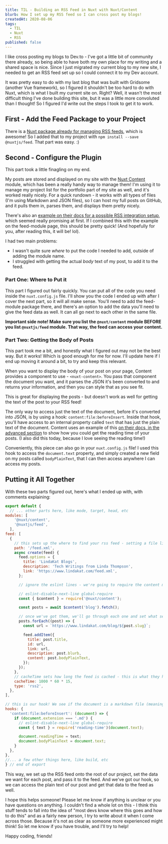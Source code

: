 ```yaml
---
title: TIL - Building an RSS Feed in Nuxt with Nuxt/Content
blurb: How I set up my RSS feed so I can cross post my blogs!
createdAt: 2020-08-06
tags:
  - TIL
  - Nuxt
  - RSS
published: false
---
```


I like cross posting my blogs to Dev.to - I've got a little bit of community there already, so being able to have both my own place for my writing and a shared space is nice. Since I just migrated my current blog to my new site, I needed to get an RSS feed set up so I could connect it to my Dev account.

It was pretty easy to do with my last blog that was built with Gridsome (another Vue framework), so I figured it shouldn't be too hard to do with Nuxt, which is what I built my current site on. Right? Well, it wasn't the most difficult thing I've done building this site, but it was a little more convoluted than I thought! So I figured I'd write out the steps I took to get it to work.

## First - Add the Feed Package to your Project

There is a [Nuxt package already for managing RSS feeds](https://github.com/nuxt-community/feed-module), which is awesome! So I added that to my project with `npm install --save @nuxtjs/feed`. That part was easy. :)

## Second - Configure the Plugin

This part took a little finagling on my end.

My posts are stored and displayed on my site with the [Nuxt Content](https://content.nuxtjs.org/) module, which has been a really handy way to manage them! I'm using it to manage my project list for the portfolio part of my site as well, and it's worked really nicely. For a quick rundown - it works with all types of files (I'm using Markdown and JSON files), so I can host my full posts on GitHub, and it pulls them in, parses them, and displays them pretty nicely.

There's also an [example on their docs for a possible RSS integration setup](https://content.nuxtjs.org/integrations/), which seemed really promising at first. If I combined this with the example on the feed-module page, this should be pretty quick! (And hopefully for you, after reading this, it will be! lol).

I had two main problems:

- I wasn't quite sure *where* to put the code I needed to add, outside of adding the module name.
- I struggled with getting the actual *body* text of my post, to add it to the feed.

### Part One: Where to Put it

This part I figured out fairly quickly. You can put all of the code you need inside the `nuxt.config.js` file. I'll show you the code I ended up with after I cover the next part, so it will all make sense. You'll need to add the feed-module package there, and there's an option to add the data you'll need to give the feed data as well. It can all go next to each other in the same file.

**Important side note! Make sure you list the `@nuxt/content` module BEFORE you list `@nuxtjs/feed` module. That way, the feed can access your content.**

### Part Two: Getting the Body of Posts

This part took me a bit, and honestly what I figured out may not be the best way. But it works! Which is good enough for me for now. I'll update here if I end up moving it around a bit, to try and keep this relevant.

When you want to display the body of your post on your page, Content provides a component to use - `<nuxt-content>`. You pass that component the document you want, and it parses the JSON it's been converted to and returns your information, and then you can style that as you see fit.

This is great for displaying the posts - but doesn't work as well for getting the text of the post to your RSS feed!

The only way to access just the text of the document, before it's converted into JSON, is by using a hook: `content:file:beforeInsert`. Inside that hook, you'll have access to an internal property called `text` that has just the plain text of the document. Content uses an example of this [on their docs, in the advanced section](https://content.nuxtjs.org/advanced/#contentfilebeforeinsert) to show how you could get the reading time of your posts. (I also did this today, because I love seeing the reading time!)

Conveniently, this piece can also go in your `nuxt.config.js` file! I used this hook to access the `document.text` property, and simply created a new field on my posts called `bodyPlainText`, that I can then access anywhere I can access my posts.

## Putting it All Together

With these two parts figured out, here's what I ended up with, with comments explaining:

```js
export default {
  // ... other parts here, like mode, target, head, etc
modules: [
    '@nuxt/content',
    '@nuxtjs/feed',
  ],
feed: [
  {
    // this sets up the where to find your rss feed - setting a file like you see in path will create that in the root of your project
    path: '/feed.xml',
    async create(feed) {
      feed.options = {
        title: 'LindaKat Blogs',
        description: 'Tech Writings from Linda Thompson',
        link: 'https://www.lindakat.com/feed.xml',
      };

      // ignore the eslint lines - we're going to require the content module so we have access to $content, then we're going to fetch all of our posts.

      // eslint-disable-next-line global-require
      const { $content } = require('@nuxt/content');

      const posts = await $content('blog').fetch();

      // once we've got them, we'll go through each one and set what settings we want to have in our feed - commonly you'll add the date field here too, but I was having issues and don't have my posts showing the dates anyways. You'll see the content listed with the plain text setting we talked about before!
      posts.forEach((post) => {
        const url = `https://www.lindakat.com/blog/${post.slug}`;

        feed.addItem({
          title: post.title,
          id: url,
          link: url,
          description: post.blurb,
          content: post.bodyPlainText,
        });
      });
    },
    // cacheTime sets how long the feed is cached - this is what they had in the feed-module example, and I've just left it for now. type sets what kind of feed it is - you can do atom or json as well.
    cacheTime: 1000 * 60 * 15,
    type: 'rss2',
  },
],

// this is our hook! We see if the document is a markdown file (meaning it's a blog post), and if so we get the reading time in text format and set it to a property on the document, and also set our plain text to a property.
hooks: {
  'content:file:beforeInsert': (document) => {
    if (document.extension === '.md') {
      // eslint-disable-next-line global-require
      const { text } = require('reading-time')(document.text);

      document.readingTime = text;
      document.bodyPlainText = document.text;
    }
  },
},
//... a few other things here, like build, etc
} // end of export
  ```

This way, we set up the RSS feed onto the root of our project, set the data we want for each post, and pass it to the feed. And we've got our hook, so we can access the plain text of our post and get that data to the feed as well.

I hope this helps someone! Please let me know if anything is unclear or you have questions on anything. I couldn't find a whole lot on this - I think this stuff tends to fall into the idea of "most devs know where this goes and how to do this" and as a fairly new person, I try to write about it when I come across those. Because it's not as clear as someone more experienced might think! So let me know if you have trouble, and I'll try to help!

Happy coding, friends!
